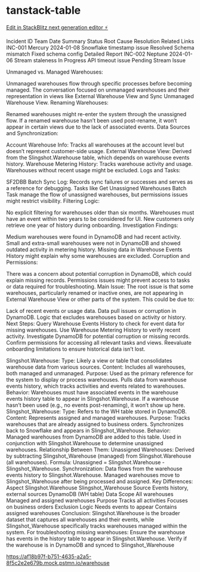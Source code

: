 # tanstack-table

[Edit in StackBlitz next generation editor ⚡️](https://stackblitz.com/~/github.com/naveenkchelluboina/tanstack-table)

Incident ID	Team	Date	Summary	Status	Root Cause	Resolution	Related Links
INC-001	Mercury	2024-01-08	Snowflake timestamp issue	Resolved	Schema mismatch	Fixed schema config	Detailed Report
INC-002	Neptune	2024-01-06	Stream staleness	In Progress	API timeout issue	Pending	Stream Issue

Unmanaged vs. Managed Warehouses:

Unmanaged warehouses flow through specific processes before becoming managed.
The conversation focused on unmanaged warehouses and their representation in views like External Warehouse View and Sync Unmanaged Warehouse View.
Renaming Warehouses:

Renamed warehouses might re-enter the system through the unassigned flow.
If a renamed warehouse hasn’t been used post-rename, it won’t appear in certain views due to the lack of associated events.
Data Sources and Synchronization:

Account Warehouse Info: Tracks all warehouses at the account level but doesn’t represent customer-side usage.
External Warehouse View: Derived from the Slingshot.Warehouse table, which depends on warehouse events history.
Warehouse Metering History: Tracks warehouse activity and usage. Warehouses without recent usage might be excluded.
Logs and Tasks:

SF2DBB Batch Sync Log: Records sync failures or successes and serves as a reference for debugging.
Tasks like Get Unassigned Warehouses Batch Task manage the flow of unassigned warehouses, but permissions issues might restrict visibility.
Filtering Logic:

No explicit filtering for warehouses older than six months.
Warehouses must have an event within two years to be considered for UI.
New customers only retrieve one year of history during onboarding.
Investigation Findings:

Medium warehouses were found in DynamoDB and had recent activity.
Small and extra-small warehouses were not in DynamoDB and showed outdated activity in metering history.
Missing data in Warehouse Events History might explain why some warehouses are excluded.
Corruption and Permissions:

There was a concern about potential corruption in DynamoDB, which could explain missing records.
Permissions issues might prevent access to tasks or data required for troubleshooting.
Main Issue:
The root issue is that some warehouses, particularly renamed or inactive ones, are not appearing in External Warehouse View or other parts of the system. This could be due to:

Lack of recent events or usage data.
Data pull issues or corruption in DynamoDB.
Logic that excludes warehouses based on activity or history.
Next Steps:
Query Warehouse Events History to check for event data for missing warehouses.
Use Warehouse Metering History to verify recent activity.
Investigate DynamoDB for potential corruption or missing records.
Confirm permissions for accessing all relevant tasks and views.
Reevaluate onboarding limitations to ensure historical data isn’t lost.


Slingshot.Warehouse:
Type: Likely a view or table that consolidates warehouse data from various sources.
Content: Includes all warehouses, both managed and unmanaged.
Purpose:
Used as the primary reference for the system to display or process warehouses.
Pulls data from warehouse events history, which tracks activities and events related to warehouses.
Behavior:
Warehouses must have associated events in the warehouse events history table to appear in Slingshot.Warehouse.
If a warehouse hasn’t been used (e.g., no events post-renaming), it won’t show up here.
Slingshot_Warehouse:
Type: Refers to the WH table stored in DynamoDB.
Content: Represents assigned and managed warehouses.
Purpose:
Tracks warehouses that are already assigned to business orders.
Synchronizes back to Snowflake and appears in Slingshot_Warehouse.
Behavior:
Managed warehouses from DynamoDB are added to this table.
Used in conjunction with Slingshot.Warehouse to determine unassigned warehouses.
Relationship Between Them:
Unassigned Warehouses:
Derived by subtracting Slingshot_Warehouse (managed) from Slingshot.Warehouse (all warehouses).
Formula: Unassigned = Slingshot.Warehouse - Slingshot_Warehouse.
Synchronization:
Data flows from the warehouse events history to Slingshot.Warehouse.
Managed warehouses move to Slingshot_Warehouse after being processed and assigned.
Key Differences:
Aspect	Slingshot.Warehouse	Slingshot_Warehouse
Source	Events history, external sources	DynamoDB (WH table)
Data Scope	All warehouses	Managed and assigned warehouses
Purpose	Tracks all activities	Focuses on business orders
Exclusion Logic	Needs events to appear	Contains assigned warehouses
Conclusion:
Slingshot.Warehouse is the broader dataset that captures all warehouses and their events, while Slingshot_Warehouse specifically tracks warehouses managed within the system.
For troubleshooting missing warehouses:
Ensure the warehouse has events in the history table to appear in Slingshot.Warehouse.
Verify if the warehouse is in DynamoDB and synced to Slingshot_Warehouse

https://af18b97f-b751-4635-a2a5-8f5c2e2e679b.mock.pstmn.io/warehouse